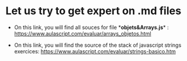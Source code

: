 # **Let us try to get expert on .md files**

- On this link, you will find all souces for file \***objets&Arrays.js**\* :
https://www.aulascript.com/evaluar/arrays_objetos.html

- On this link, you will find the source of the stack of javascript strings exercices: https://www.aulascript.com/evaluar/strings-basico.htm